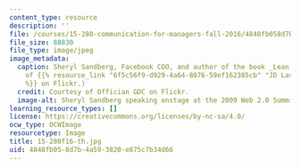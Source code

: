 ```yaml
---
content_type: resource
description: ''
file: /courses/15-280-communication-for-managers-fall-2016/4848fb058d7b4a593820e875c7b34d66_15-280f16-th.jpg
file_size: 88830
file_type: image/jpeg
image_metadata:
  caption: Sheryl Sandberg, Facebook COO, and author of the book _Lean In_. (Courtesy
    of {{% resource_link "6f5c56f9-d929-4a64-8076-59ef162385cb" "JD Lasica/Socialmedia.biz"
    %}} on Flickr.)
  credit: Courtesy of Offician GDC on Flickr.
  image-alt: Sheryl Sandberg speaking onstage at the 2009 Web 2.0 Summit.
learning_resource_types: []
license: https://creativecommons.org/licenses/by-nc-sa/4.0/
ocw_type: OCWImage
resourcetype: Image
title: 15-280f16-th.jpg
uid: 4848fb05-8d7b-4a59-3820-e875c7b34d66
---
```

